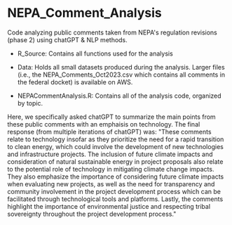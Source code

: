 # NEPA_Comment_Analysis
Code analyzing public comments taken from NEPA's regulation revisions (phase 2) using chatGPT &amp; NLP methods.  

- R_Source: Contains all functions used for the analysis
  
- Data: Holds all small datasets produced during the analysis. Larger files (i.e., the NEPA_Comments_Oct2023.csv which contains all comments in the federal docket) is available on AWS.

- NEPACommentAnalysis.R: Contains all of the analysis code, organized by topic.

Here, we specifically asked chatGPT to summarize the main points from these public comments with an emphaisis on technology. The final response (from multiple iterations of chatGPT) was: "These comments relate to technology insofar as they prioritize the need for a rapid transition to clean energy, which could involve the development of new technologies and infrastructure projects. The inclusion of future climate impacts and consideration of natural sustainable energy in project proposals also relate to the potential role of technology in mitigating climate change impacts. They also emphasize the importance of considering future climate impacts when evaluating new projects, as well as the need for transparency and community involvement in the project development process which can be facilitated through technological tools and platforms. Lastly, the comments highlight the importance of environmental justice and respecting tribal sovereignty throughout the project development process."

